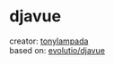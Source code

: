 # djavue

creator: [tonylampada](https://github.com/tonylampada)  
based on: [evolutio/djavue](https://github.com/evolutio/djavue)